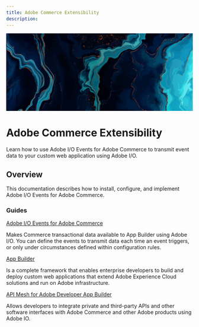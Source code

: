 ```yaml
---
title: Adobe Commerce Extensibility
description: 
---
```


<Hero slots="image, heading, text"/>

![Commerce Extensibility](_images/home-bg.jpeg)

# Adobe Commerce Extensibility

Learn how
to use Adobe I/O Events for Adobe Commerce to transmit event data to your custom web application using Adobe I/O.

## Overview

This documentation describes how to install, configure, and implement Adobe I/O Events for Adobe Commerce.

### Guides

<DiscoverBlock slots="link, text"/>

[Adobe I/O Events for Adobe Commerce](get-started/index.md)

Makes Commerce transactional data available to App Builder using Adobe I/O. You can define the events to transmit data each time an event triggers, or only under circumstances defined within configuration rules.

<DiscoverBlock slots="link, text"/>

[App Builder](https://developer.adobe.com/app-builder/docs/overview/)

Is a complete framework that enables enterprise developers to build and deploy custom web applications that extend Adobe Experience Cloud solutions and run on Adobe infrastructure.

<DiscoverBlock slots="link, text"/>

[API Mesh for Adobe Developer App Builder](https://developer.adobe.com/graphql-mesh-gateway/)

Allows developers to integrate private and third-party APIs and other software interfaces with Adobe Commerce and other Adobe products using Adobe IO.

<DiscoverBlock slots="link, text"/>
